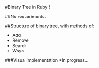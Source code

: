 #Binary Tree in Ruby !

##No requeriments.

##Structure of binary tree, with methods of:
* Add
* Remove
* Search
* Ways

###Visual implementation
*In progress...
